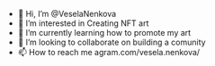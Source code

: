- 👋 Hi, I’m @VeselaNenkova
- 👀 I’m interested in Creating NFT art
- 🌱 I’m currently learning how to promote my art
- 💞️ I’m looking to collaborate on building a comunity
- 📫 How to reach me agram.com/vesela.nenkova/

<!---
VeselaNenkova/VeselaNenkova is a ✨ special ✨ repository because its `README.md` (this file) appears on your GitHub profile.
You can click the Preview link to take a look at your changes.
--->
